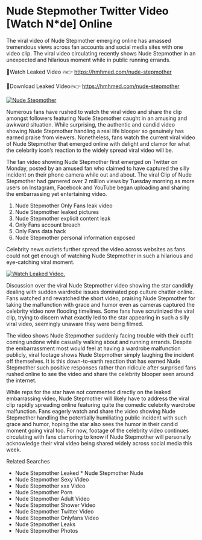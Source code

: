 ﻿# Nude Stepmother Twitter Video [Watch N*de] Online

The viral video of ﻿Nude Stepmother emerging online has amassed tremendous views across fan accounts and social media sites with one video clip. The viral video circulating recently shows ﻿Nude Stepmother in an unexpected and hilarious moment while in public running errands. 

🔴Watch Leaked Video 🔥👉  https://hmhmed.com/nude-stepmother 

🔴Download Leaked Video🔥👉  https://hmhmed.com/nude-stepmother 

[![Nude Stepmother](https://i.imgur.com/dJHk4Zq.gif)](https://hmhmed.com/nude-stepmother)

Numerous fans have rushed to watch the viral video and share the clip amongst followers featuring ﻿Nude Stepmother caught in an amusing and awkward situation. While surprising, the authentic and candid video showing ﻿Nude Stepmother handling a real life blooper so genuinely has earned praise from viewers. Nonetheless, fans watch the current viral video of ﻿Nude Stepmother that emerged online with delight and clamor for what the celebrity icon’s reaction to the widely spread viral video will be.

The fan video showing ﻿Nude Stepmother first emerged on Twitter on Monday, posted by an amused fan who claimed to have captured the silly incident on their phone camera while out and about. The viral Clip of ﻿Nude Stepmother had garnered over 2 million views by Tuesday morning as more users on Instagram, Facebook and YouTube began uploading and sharing the embarrassing yet entertaining video. 

1. ﻿Nude Stepmother Only Fans leak video
2. ﻿Nude Stepmother leaked pictures
3. ﻿Nude Stepmother explicit content leak
4. Only Fans account breach
5. Only Fans data hack
6. ﻿Nude Stepmother personal information exposed

Celebrity news outlets further spread the video across websites as fans could not get enough of watching ﻿Nude Stepmother in such a hilarious and eye-catching viral moment. 

[![Watch Leaked Video.](https://miro.medium.com/v2/resize:fit:828/format:webp/1*cilzJN44JGOrTw9NJCrNHA.gif "Watch Leaked Video")](https://hmhmed.com/nude-stepmother)

Discussion over the viral ﻿Nude Stepmother video showing the star candidly dealing with sudden wardrobe issues dominated pop culture chatter online. Fans watched and rewatched the short video, praising ﻿Nude Stepmother for taking the malfunction with grace and humor even as cameras captured the celebrity video now flooding timelines. Some fans have scrutinized the viral clip, trying to discern what exactly led to the star appearing in such a silly viral video, seemingly unaware they were being filmed.

The video shows ﻿Nude Stepmother suddenly facing trouble with their outfit coming undone while casually walking about and running errands. Despite the embarrassment most would feel at having a wardrobe malfunction publicly, viral footage shows ﻿Nude Stepmother simply laughing the incident off themselves. It is this down-to-earth reaction that has earned ﻿Nude Stepmother such positive responses rather than ridicule after surprised fans rushed online to see the video and share the celebrity blooper seen around the internet.  

While reps for the star have not commented directly on the leaked embarrassing video, ﻿Nude Stepmother will likely have to address the viral clip rapidly spreading online featuring quite the comedic celebrity wardrobe malfunction. Fans eagerly watch and share the video showing ﻿Nude Stepmother handling the potentially humiliating public incident with such grace and humor, hoping the star also sees the humor in their candid moment going viral too. For now, footage of the celebrity video continues circulating with fans clamoring to know if ﻿Nude Stepmother will personally acknowledge their viral video being shared widely across social media this week.

Related Searches
* ﻿Nude Stepmother Leaked
﻿* Nude Stepmother Nude
* ﻿Nude Stepmother Sexy Video
* ﻿Nude Stepmother xxx Video
* ﻿Nude Stepmother Porn
* ﻿Nude Stepmother Adult Video
* ﻿Nude Stepmother Shower Video
* ﻿Nude Stepmother Twitter Video
* ﻿Nude Stepmother Onlyfans Video
* ﻿Nude Stepmother Leaks
* ﻿Nude Stepmother Photos
